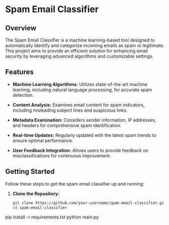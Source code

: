 # Spam Email Classifier

## Overview

The Spam Email Classifier is a machine learning-based tool designed to automatically identify and categorize incoming emails as spam or legitimate. This project aims to provide an efficient solution for enhancing email security by leveraging advanced algorithms and customizable settings.

## Features

- **Machine Learning Algorithms:** Utilizes state-of-the-art machine learning, including natural language processing, for accurate spam detection.
  
- **Content Analysis:** Examines email content for spam indicators, including misleading subject lines and suspicious links.

- **Metadata Examination:** Considers sender information, IP addresses, and headers for comprehensive spam identification.

- **Real-time Updates:** Regularly updated with the latest spam trends to ensure optimal performance.

- **User Feedback Integration:** Allows users to provide feedback on misclassifications for continuous improvement.

## Getting Started

Follow these steps to get the spam email classifier up and running:

1. **Clone the Repository:**
   ```bash
   git clone https://github.com/your-username/spam-email-classifier.git
   cd spam-email-classifier
pip install -r requirements.txt
python main.py


